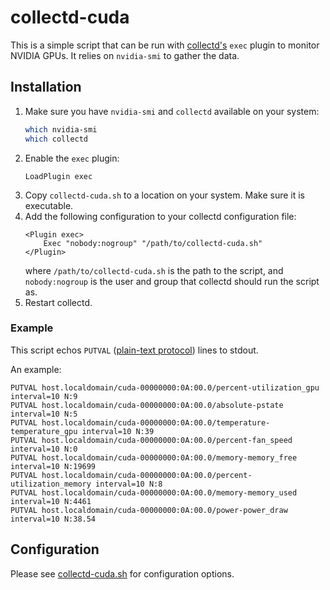 # collectd-cuda

This is a simple script that can be run with [collectd's](https://www.collectd.org/) `exec` plugin to monitor NVIDIA GPUs. It relies on `nvidia-smi` to gather the data.

## Installation

1. Make sure you have `nvidia-smi` and `collectd` available on your system:
	```sh
	which nvidia-smi
	which collectd
	```
3. Enable the `exec` plugin:
	```
	LoadPlugin exec
	```
4. Copy `collectd-cuda.sh` to a location on your system. Make sure it is executable.
5. Add the following configuration to your collectd configuration file:
	```
	<Plugin exec>
		Exec "nobody:nogroup" "/path/to/collectd-cuda.sh"
	</Plugin>
	```
	where `/path/to/collectd-cuda.sh` is the path to the script, and `nobody:nogroup` is the user and group that collectd should run the script as.
6. Restart collectd.

### Example

This script echos `PUTVAL` ([plain-text protocol](https://github.com/collectd/collectd/wiki/Plain-text-protocol)) lines to stdout.

An example:
```
PUTVAL host.localdomain/cuda-00000000:0A:00.0/percent-utilization_gpu interval=10 N:9
PUTVAL host.localdomain/cuda-00000000:0A:00.0/absolute-pstate interval=10 N:5
PUTVAL host.localdomain/cuda-00000000:0A:00.0/temperature-temperature_gpu interval=10 N:39
PUTVAL host.localdomain/cuda-00000000:0A:00.0/percent-fan_speed interval=10 N:0
PUTVAL host.localdomain/cuda-00000000:0A:00.0/memory-memory_free interval=10 N:19699
PUTVAL host.localdomain/cuda-00000000:0A:00.0/percent-utilization_memory interval=10 N:8
PUTVAL host.localdomain/cuda-00000000:0A:00.0/memory-memory_used interval=10 N:4461
PUTVAL host.localdomain/cuda-00000000:0A:00.0/power-power_draw interval=10 N:38.54
```

## Configuration

Please see [collectd-cuda.sh](./collectd-cuda.sh) for configuration options.
